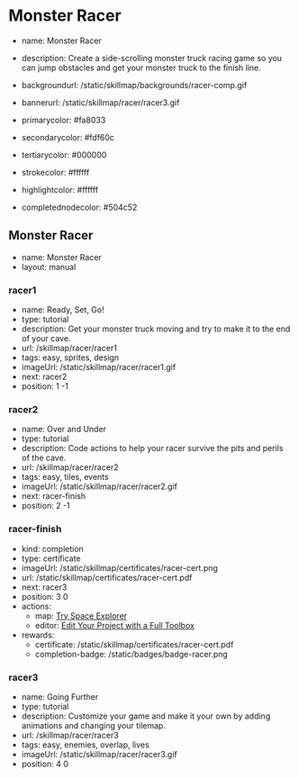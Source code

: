 # Monster Racer
* name: Monster Racer
* description: Create a side-scrolling monster truck racing game so you can jump obstacles and get your monster truck to the finish line.
* backgroundurl: /static/skillmap/backgrounds/racer-comp.gif
* bannerurl: /static/skillmap/racer/racer3.gif

* primarycolor: #fa8033
* secondarycolor: #fdf60c
* tertiarycolor: #000000
* strokecolor: #ffffff
* highlightcolor: #ffffff
* completednodecolor: #504c52

## Monster Racer
* name: Monster Racer
* layout: manual

### racer1
* name: Ready, Set, Go!
* type: tutorial
* description: Get your monster truck moving and try to make it to the end of your cave.
* url: /skillmap/racer/racer1
* tags: easy, sprites, design
* imageUrl: /static/skillmap/racer/racer1.gif
* next: racer2
* position: 1 -1

### racer2
* name: Over and Under
* type: tutorial
* description: Code actions to help your racer survive the pits and perils of the cave.
* url: /skillmap/racer/racer2
* tags: easy, tiles, events
* imageUrl: /static/skillmap/racer/racer2.gif
* next: racer-finish
* position: 2 -1



### racer-finish
* kind: completion
* type: certificate
* imageUrl: /static/skillmap/certificates/racer-cert.png
* url: /static/skillmap/certificates/racer-cert.pdf
* next: racer3
* position: 3 0
* actions:
    * map: [Try Space Explorer](/skillmap/space)
    * editor: [Edit Your Project with a Full Toolbox](/)
* rewards:
    * certificate: /static/skillmap/certificates/racer-cert.pdf
    * completion-badge: /static/badges/badge-racer.png



### racer3
* name: Going Further
* type: tutorial
* description: Customize your game and make it your own by adding animations and changing your tilemap.
* url: /skillmap/racer/racer3
* tags: easy, enemies, overlap, lives
* imageUrl: /static/skillmap/racer/racer3.gif
* position: 4 0

